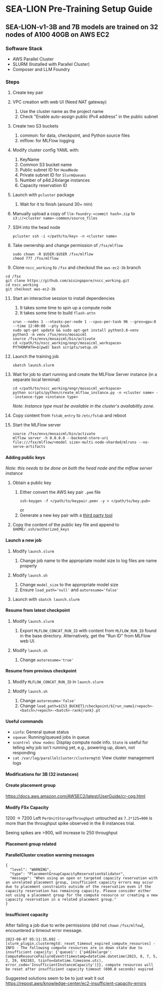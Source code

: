# SEA-LION Pre-Training Setup Guide

## SEA-LION-v1-3B and 7B models are trained on 32 nodes of A100 40GB on AWS EC2

### Software Stack

- AWS Parallel Cluster
- SLURM (Installed with Parallel Cluster)
- Composer and LLM Foundry

### Steps

1. Create key pair
2. VPC creation with web UI (Need NAT gateway)
	1. Use the cluster name as the project name
	2. Check "Enable auto-assign public IPv4 address" in the public subnet

4. Create two S3 buckets
	1. common: for data, checkpoint, and Python source files
	2. mlflow: for MLFlow logging

5. Modify cluster config YAML with:
	1. KeyName
	2. Common S3 bucket name
	3. Public subnet ID for `HeadNode`
	4. Private subnet ID for `SlurmQueues`
	5. Number of p4d.24xlarge instances
	6. Capacity reservation ID

6. Launch with `pcluster` package
	1. Wait for it to finish (around 30+ min)

7. Manually upload a copy of `llm-foundry-<commit hash>.zip` to `s3://<cluster name>-common/source_files`

8. SSH into the head node
   ```
   pcluster ssh -i </path/to/key> -n <cluster name>
   ```

9. Take ownership and change permission of `/fsx/mlflow`
   ```
   sudo chown -R $USER:$USER /fsx/mlflow
   chmod 777 /fsx/mlflow
   ```

10. Clone `nscc_working` to `/fsx` and checkout the `aws-ec2-3b` branch
   ```
   cd /fsx
   git clone https://github.com/aisingapore/nscc_working.git
   cd nscc_working
   git checkout aws-ec2-3b
   ```

11. Start an interactive session to install dependencies
	1. It takes some time to spin up a compute node
	2. It takes some time to build `flash-attn`
    ```
    srun --nodes 1 --ntasks-per-node 1 --cpus-per-task 96 --gres=gpu:8 --time 12:00:00 --pty bash
    sudo apt-get update && sudo apt-get install python3.8-venv
    python3 -m venv /fsx/envs/mosaicml
    source /fsx/envs/mosaicml/bin/activate
    cd </path/to/nscc_working/engr/mosaicml_workspace>
    PYTHONPATH=$(pwd) bash scripts/setup.sh
    ```

12. Launch the training job
    ```
    sbatch launch.slurm
    ```

13. Wait for job to start running and create the MLFlow Server instance (in a separate local terminal)
    ```
    cd </path/to/nscc_working/engr/mosaicml_workspace>
    python scripts/python/create_mlflow_instance.py -n <cluster name> --instance-type <instance type>
    ```
    _Note: Instance type must be available in the cluster's availability zone._

14. Copy content from `fstab_entry`  to `/etc/fstab` and reboot

15. Start the MLFlow server
    ```
    source /fsx/envs/mosaicml/bin/activate
	mlflow server -h 0.0.0.0 --backend-store-uri file:///fsx/mlflow/<model size>-multi-node-sharded/mlruns --no-serve-artifacts
    ```

#### Adding public keys

_Note: this needs to be done on both the head node and the mlflow server instance_

1. Obtain a public key
	1. Either convert the AWS key pair `.pem` file
	   ```
	   ssh-keygen -f </path/to/keypair.pem> -y > </path/to/key.pub>
       ```
       or
	2. Generate a new key pair with a [third party tool](https://docs.aws.amazon.com/AWSEC2/latest/UserGuide/create-key-pairs.html#how-to-generate-your-own-key-and-import-it-to-aws)

2. Copy the content of the public key file and append to `$HOME/.ssh/authorized_keys`

#### Launch a new job

1. Modify `launch.slurm`
	1. Change job name to the appropriate model size to log files are name properly

2. Modify `launch.sh`
	1. Change `model_size` to the appropriate model size
	2. Ensure `load_path='null'` and `autoresume='false'`

3. Launch with `sbatch launch.slurm`

#### Resume from latest checkpoint

1. Modify `launch.slurm`
	1. Export `MLFLOW_CONCAT_RUN_ID` with content from `MLFLOW_RUN_ID` found in the base directory. Alternatively, get the "Run ID" from MLFlow web UI.

2. Modify `launch.sh`
	1. Change `autoresume='true'`

#### Resume from previous checkpoint

1. Modify `MLFLOW_CONCAT_RUN_ID` in `launch.slurm` 

2. Modify `launch.sh`
	1. Change `autoresume='false'`
	2. Change `load_path=${S3_BUCKET}/checkpoint/${run_name}/<epoch>-<batch>/<epoch>-<batch>-rank{rank}.pt`

#### Useful commands

- `sinfo`: General queue status
- `squeue`: Running/queued jobs in queue
- `scontrol show nodes`: Display compute node info. `State` is useful for telling why job isn't running yet, e.g., powering up, down, not responding
- `cat /var/log/parallelcluster/clustermgtd`: View cluster management logs

#### Modifications for 3B (32 instances)

#### Create placement group

https://docs.aws.amazon.com/AWSEC2/latest/UserGuide/cr-cpg.html

#### Modify FSx Capacity

1200 -> 7200
Left `PerUnitStorageThroughput` untouched as `7.2*125=900` is more than the throughput spike observed in the 8 instances trial.

Seeing spikes are >900, will increase to 250 throughput

#### Placement group related

#### ParallelCluster creation warning messages

```
{
  "level": "WARNING",
  "type": "PlacementGroupCapacityReservationValidator",
  "message": "When using an open or targeted capacity reservation with an unrelated placement group, insufficient capacity errors may occur due to placement constraints outside of the reservation even if the capacity reservation has remaining capacity. Please consider either not using a placement group for the compute resource or creating a new capacity reservation in a related placement group."
}
```

#### Insufficient capacity

After failing a job due to write permissions (did not `chown` `/fsx/mlfow`), encountered a timeout error message.

```
2023-08-07 05:11:35,692 - [slurm_plugin.clustermgtd:_reset_timeout_expired_compute_resources] - INFO - The following compute resources are in down state due to insufficient capacity: {'queue1': {'p4d24xlarge': ComputeResourceFailureEvent(timestamp=datetime.datetime(2023, 8, 7, 5, 2, 29, 692383, tzinfo=datetime.timezone.utc), error_code='InsufficientInstanceCapacity')}}, compute resources will be reset after insufficient capacity timeout (600.0 seconds) expired
```

Suggested solutions seem to be to just wait it out https://repost.aws/knowledge-center/ec2-insufficient-capacity-errors
